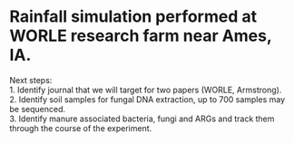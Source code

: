 # Rainfall simulation performed at WORLE research farm near Ames, IA.   

Next steps:     
	1. Identify journal that we will target for two papers (WORLE, Armstrong).   
	2. Identify soil samples for fungal DNA extraction, up to 700 samples may be sequenced.   
	3. Identify manure associated bacteria, fungi and ARGs and track them through the course of the experiment.      

